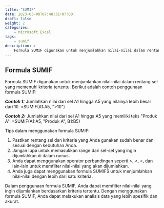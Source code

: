 ```yaml
---
title: "SUMIF"
date: 2023-03-09T07:48:31+07:00
draft: false
weight: 2
categories:
    - Microsoft Excel
tags:
    - sumif
description: >
    Formula SUMIF digunakan untuk menjumlahkan nilai-nilai dalam rentang sel yang memenuhi kriteria tertentu
---
```


## Formula SUMIF

Formula SUMIF digunakan untuk menjumlahkan nilai-nilai dalam rentang sel yang memenuhi kriteria tertentu. Berikut adalah contoh penggunaan formula SUMIF:

***Contoh 1:***
Jumlahkan nilai dari sel A1 hingga A5 yang nilainya lebih besar dari 10.
=SUMIF(A1:A5, ">10")

***Contoh 2:***
Jumlahkan nilai dari sel A1 hingga A5 yang memiliki teks "Produk A".
=SUMIF(A1:A5, "Produk A", B1:B5)

Tips dalam menggunakan formula SUMIF:

1. Pastikan rentang sel dan kriteria yang Anda gunakan sudah benar dan sesuai dengan kebutuhan Anda.
2. Jangan lupa untuk memasukkan range dari sel-sel yang ingin dijumlahkan di dalam rumus.
3. Anda dapat menggunakan operator perbandingan seperti >, <, =, dan lain-lain untuk memfilter nilai-nilai yang akan dijumlahkan.
4. Anda juga dapat menggunakan formula SUMIFS untuk menjumlahkan nilai-nilai dengan lebih dari satu kriteria.

Dalam penggunaan formula SUMIF, Anda dapat memfilter nilai-nilai yang ingin dijumlahkan berdasarkan kriteria tertentu. Dengan menggunakan formula SUMIF, Anda dapat melakukan analisis data yang lebih spesifik dan akurat.
